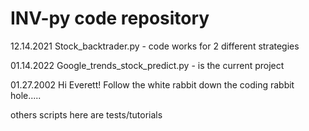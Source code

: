 # INV-py code repository

  12.14.2021 Stock_backtrader.py - code works for 2 different strategies
  
  01.14.2022 Google_trends_stock_predict.py - is the current project
  
  01.27.2002 Hi Everett! Follow the white rabbit down the coding rabbit hole.....

others scripts here are tests/tutorials
